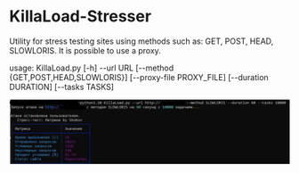 # KillaLoad-Stresser
Utility for stress testing sites using methods such as: GET, POST, HEAD, SLOWLORIS. It is possible to use a proxy.

usage: KillaLoad.py [-h] --url URL [--method {GET,POST,HEAD,SLOWLORIS}] [--proxy-file PROXY_FILE]
                    [--duration DURATION] [--tasks TASKS]

![Photo](https://github.com/Shok32/KillaLoad-Stresser/blob/main/Usage.png)
